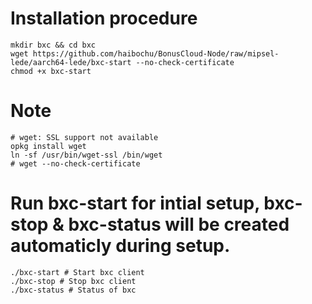 # Installation procedure
```
mkdir bxc && cd bxc
wget https://github.com/haibochu/BonusCloud-Node/raw/mipsel-lede/aarch64-lede/bxc-start --no-check-certificate
chmod +x bxc-start
```
# Note
```
# wget: SSL support not available
opkg install wget
ln -sf /usr/bin/wget-ssl /bin/wget
# wget --no-check-certificate
```
# Run bxc-start for intial setup, bxc-stop & bxc-status will be created automaticly during setup.
```
./bxc-start # Start bxc client
./bxc-stop # Stop bxc client
./bxc-status # Status of bxc
```